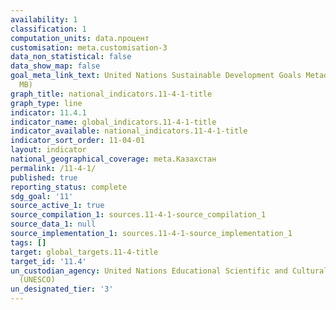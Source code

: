 ```yaml
---
availability: 1
classification: 1
computation_units: data.процент
customisation: meta.customisation-3
data_non_statistical: false
data_show_map: false
goal_meta_link_text: United Nations Sustainable Development Goals Metadata (PDF 4.0
  MB)
graph_title: national_indicators.11-4-1-title
graph_type: line
indicator: 11.4.1
indicator_name: global_indicators.11-4-1-title
indicator_available: national_indicators.11-4-1-title
indicator_sort_order: 11-04-01
layout: indicator
national_geographical_coverage: meta.Казахстан
permalink: /11-4-1/
published: true
reporting_status: complete
sdg_goal: '11'
source_active_1: true
source_compilation_1: sources.11-4-1-source_compilation_1
source_data_1: null
source_implementation_1: sources.11-4-1-source_implementation_1
tags: []
target: global_targets.11-4-title
target_id: '11.4'
un_custodian_agency: United Nations Educational Scientific and Cultural Organization
  (UNESCO)
un_designated_tier: '3'
---
```

